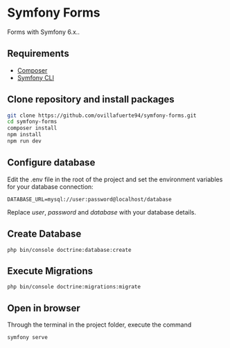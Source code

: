 # Symfony Forms

Forms with Symfony 6.x..

## Requirements

- [Composer](https://getcomposer.org/)
- [Symfony CLI](https://symfony.com/download)

## Clone repository and install packages

```bash
git clone https://github.com/ovillafuerte94/symfony-forms.git
cd symfony-forms
composer install
npm install
npm run dev
```

## Configure database
Edit the .env file in the root of the project and set the environment variables for your database connection:
```
DATABASE_URL=mysql://user:password@localhost/database
```
Replace *user*, *password* and *database* with your database details.

## Create Database
```
php bin/console doctrine:database:create
```

## Execute Migrations
```
php bin/console doctrine:migrations:migrate
```

## Open in browser
Through the terminal in the project folder, execute the command
```
symfony serve
```
